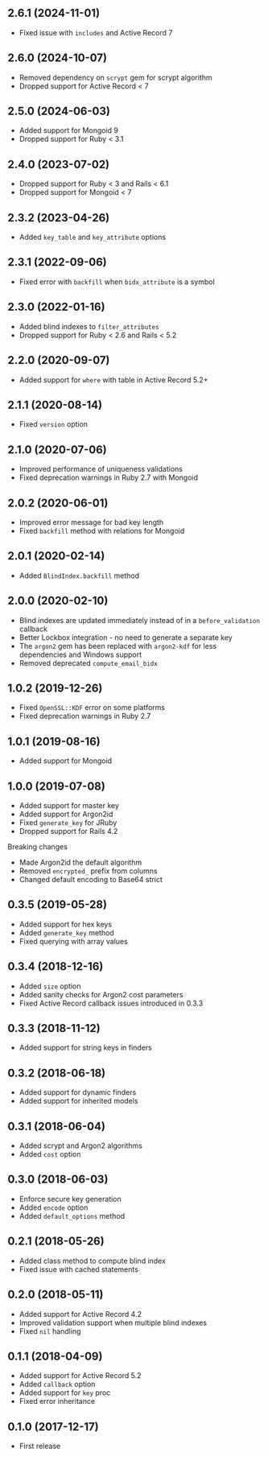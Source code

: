 ## 2.6.1 (2024-11-01)

- Fixed issue with `includes` and Active Record 7

## 2.6.0 (2024-10-07)

- Removed dependency on `scrypt` gem for scrypt algorithm
- Dropped support for Active Record < 7

## 2.5.0 (2024-06-03)

- Added support for Mongoid 9
- Dropped support for Ruby < 3.1

## 2.4.0 (2023-07-02)

- Dropped support for Ruby < 3 and Rails < 6.1
- Dropped support for Mongoid < 7

## 2.3.2 (2023-04-26)

- Added `key_table` and `key_attribute` options

## 2.3.1 (2022-09-06)

- Fixed error with `backfill` when `bidx_attribute` is a symbol

## 2.3.0 (2022-01-16)

- Added blind indexes to `filter_attributes`
- Dropped support for Ruby < 2.6 and Rails < 5.2

## 2.2.0 (2020-09-07)

- Added support for `where` with table in Active Record 5.2+

## 2.1.1 (2020-08-14)

- Fixed `version` option

## 2.1.0 (2020-07-06)

- Improved performance of uniqueness validations
- Fixed deprecation warnings in Ruby 2.7 with Mongoid

## 2.0.2 (2020-06-01)

- Improved error message for bad key length
- Fixed `backfill` method with relations for Mongoid

## 2.0.1 (2020-02-14)

- Added `BlindIndex.backfill` method

## 2.0.0 (2020-02-10)

- Blind indexes are updated immediately instead of in a `before_validation` callback
- Better Lockbox integration - no need to generate a separate key
- The `argon2` gem has been replaced with `argon2-kdf` for less dependencies and Windows support
- Removed deprecated `compute_email_bidx`

## 1.0.2 (2019-12-26)

- Fixed `OpenSSL::KDF` error on some platforms
- Fixed deprecation warnings in Ruby 2.7

## 1.0.1 (2019-08-16)

- Added support for Mongoid

## 1.0.0 (2019-07-08)

- Added support for master key
- Added support for Argon2id
- Fixed `generate_key` for JRuby
- Dropped support for Rails 4.2

Breaking changes

- Made Argon2id the default algorithm
- Removed `encrypted_` prefix from columns
- Changed default encoding to Base64 strict

## 0.3.5 (2019-05-28)

- Added support for hex keys
- Added `generate_key` method
- Fixed querying with array values

## 0.3.4 (2018-12-16)

- Added `size` option
- Added sanity checks for Argon2 cost parameters
- Fixed Active Record callback issues introduced in 0.3.3

## 0.3.3 (2018-11-12)

- Added support for string keys in finders

## 0.3.2 (2018-06-18)

- Added support for dynamic finders
- Added support for inherited models

## 0.3.1 (2018-06-04)

- Added scrypt and Argon2 algorithms
- Added `cost` option

## 0.3.0 (2018-06-03)

- Enforce secure key generation
- Added `encode` option
- Added `default_options` method

## 0.2.1 (2018-05-26)

- Added class method to compute blind index
- Fixed issue with cached statements

## 0.2.0 (2018-05-11)

- Added support for Active Record 4.2
- Improved validation support when multiple blind indexes
- Fixed `nil` handling

## 0.1.1 (2018-04-09)

- Added support for Active Record 5.2
- Added `callback` option
- Added support for `key` proc
- Fixed error inheritance

## 0.1.0 (2017-12-17)

- First release
